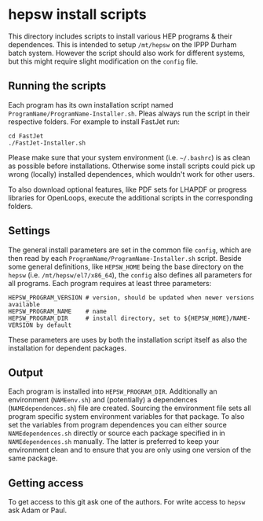 # hepsw install scripts

This directory includes scripts to install various HEP programs & their
dependences. This is intended to setup `/mt/hepsw` on the IPPP Durham batch
system. However the script should also work for different systems, but this
might require slight modification on the `config` file.

## Running the scripts

Each program has its own installation script named
`ProgramName/ProgramName-Installer.sh`. Pleas always run the script in their
respective folders. For example to install FastJet run:

```
cd FastJet
./FastJet-Installer.sh
```

Please make sure that your system environment (i.e. `~/.bashrc`) is as clean as
possible before installations. Otherwise some install scripts could pick up
wrong (locally) installed dependences, which wouldn't work for other users.

To also download optional features, like PDF sets for LHAPDF or progress
libraries for OpenLoops, execute the additional scripts in the corresponding
folders.

## Settings

The general install parameters are set in the common file `config`, which are
then read by each `ProgramName/ProgramName-Installer.sh` script. Beside some
general definitions, like `HEPSW_HOME` being the base directory on the `hepsw`
(i.e. `/mt/hepsw/el7/x86_64`), the `config` also defines all parameters for all
programs. Each program requires at least three parameters:

```
HEPSW_PROGRAM_VERSION # version, should be updated when newer versions available
HEPSW_PROGRAM_NAME    # name
HEPSW_PROGRAM_DIR     # install directory, set to ${HEPSW_HOME}/NAME-VERSION by default
```

These parameters are uses by both the installation script itself as also the
installation for dependent packages.

## Output

Each program is installed into `HEPSW_PROGRAM_DIR`. Additionally an environment
(`NAMEenv.sh`) and (potentially) a dependences (`NAMEdependences.sh`) file are
created. Sourcing the environment file sets all program specific system
environment variables for that package. To also set the variables from program
dependences you can either source `NAMEdependences.sh` directly or source each
package specified in in `NAMEdependences.sh` manually. The latter is preferred
to keep your environment clean and to ensure that you are only using one version
of the same package.

## Getting access

To get access to this git ask one of the authors. For write access to `hepsw`
ask Adam or Paul.
